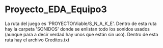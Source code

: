 # Proyecto_EDA_Equipo3
La ruta del juego es 'PROYECTO/Viable/S_N_A_K_E'.
Dentro de esta ruta hay la carpeta 'SONIDOS' donde se enlistan todo los sonidos usados (aunque para a decir verdad hay unos que están sin uso).
Dentro de esta ruta hay el archivo Creditos.txt
